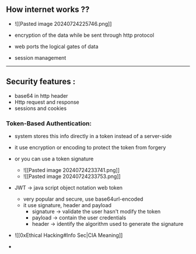 
## How internet works ??

- ![[Pasted image 20240724225746.png]]

- encryption of the data while be sent through http protocol
- web ports the logical gates of data
- session management

----

## Security features :

- base64 in http header
- Http request and response
- sessions and cookies

### Token-Based Authentication:
- system stores this info directly in a token instead of a server-side
- it use encryption or encoding to protect the token from forgery
- or you can use a token signature
	- ![[Pasted image 20240724233741.png]]
	- ![[Pasted image 20240724233753.png]]

- JWT -> java script object notation web token
	- very popular and secure, use base64url-encoded
	- it use signature, header and payload
		- signature -> validate the user hasn't modify the token
		- payload -> contain the user credentials
		- header -> identify the algorithm used to generate the signature

- ![[0xEthical Hacking#Info Sec|CIA Meaning]]
- 